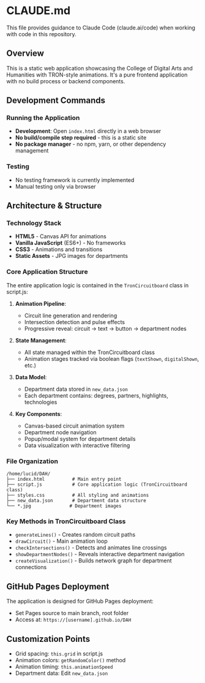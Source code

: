 # CLAUDE.md

This file provides guidance to Claude Code (claude.ai/code) when working with code in this repository.

## Overview

This is a static web application showcasing the College of Digital Arts and Humanities with TRON-style animations. It's a pure frontend application with no build process or backend components.

## Development Commands

### Running the Application
- **Development**: Open `index.html` directly in a web browser
- **No build/compile step required** - this is a static site
- **No package manager** - no npm, yarn, or other dependency management

### Testing
- No testing framework is currently implemented
- Manual testing only via browser

## Architecture & Structure

### Technology Stack
- **HTML5** - Canvas API for animations
- **Vanilla JavaScript** (ES6+) - No frameworks
- **CSS3** - Animations and transitions
- **Static Assets** - JPG images for departments

### Core Application Structure
The entire application logic is contained in the `TronCircuitboard` class in script.js:

1. **Animation Pipeline**:
   - Circuit line generation and rendering
   - Intersection detection and pulse effects
   - Progressive reveal: circuit → text → button → department nodes

2. **State Management**:
   - All state managed within the TronCircuitboard class
   - Animation stages tracked via boolean flags (`textShown`, `digitalShown`, etc.)

3. **Data Model**:
   - Department data stored in `new_data.json`
   - Each department contains: degrees, partners, highlights, technologies

4. **Key Components**:
   - Canvas-based circuit animation system
   - Department node navigation
   - Popup/modal system for department details
   - Data visualization with interactive filtering

### File Organization
```
/home/lucid/DAH/
├── index.html          # Main entry point
├── script.js           # Core application logic (TronCircuitboard class)
├── styles.css          # All styling and animations
├── new_data.json       # Department data structure
└── *.jpg              # Department images
```

### Key Methods in TronCircuitboard Class
- `generateLines()` - Creates random circuit paths
- `drawCircuit()` - Main animation loop
- `checkIntersections()` - Detects and animates line crossings
- `showDepartmentNodes()` - Reveals interactive department navigation
- `createVisualization()` - Builds network graph for department connections

## GitHub Pages Deployment
The application is designed for GitHub Pages deployment:
- Set Pages source to main branch, root folder
- Access at: `https://[username].github.io/DAH`

## Customization Points
- Grid spacing: `this.grid` in script.js
- Animation colors: `getRandomColor()` method
- Animation timing: `this.animationSpeed`
- Department data: Edit `new_data.json`